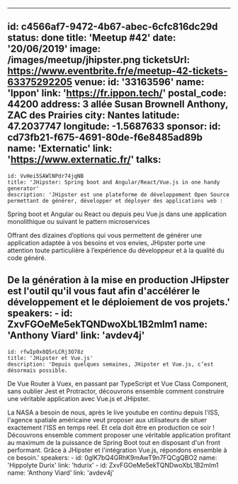 ---
id: c4566af7-9472-4b67-abec-6cfc816dc29d
status: done
title: 'Meetup #42'
date: '20/06/2019'
image: /images/meetup/jhipster.png
ticketsUrl: https://www.eventbrite.fr/e/meetup-42-tickets-63375292205
venue:
  id: '33163596'
  name: 'Ippon'
  link: 'https://fr.ippon.tech/'
  postal_code: 44200
  address: 3 allée Susan Brownell Anthony, ZAC des Prairies
  city: Nantes
  latitude: 47.2037747
  longitude: -1.5687633
sponsor:
    id: cd73fb21-f675-4691-80de-f6e8485ad89b
    name: 'Externatic'
    link: 'https://www.externatic.fr/'
talks:
  -
    id: VvHei5SAWlNPdr74jqNB
    title: 'JHipster: Spring boot and Angular/React/Vue.js in one handy generator'
    description: 'JHipster est une plateforme de développement Open Source permettant de générer, développer et déployer des applications web :
Spring boot et Angular ou React ou depuis peu Vue.js dans une application monolithique ou suivant le pattern microservices

Offrant des dizaines d’options qui vous permettent de générer une application adaptée à vos besoins et vos envies, JHipster porte une attention toute particulière à l’expérience du développeur et à la qualité du code généré.

De la génération à la mise en production JHipster est l&#x27;outil qu&#x27;il vous faut afin d&#x27;accélérer le développement et le déploiement de vos projets.'
    speakers:
      -
          id: ZxvFGOeMe5ekTQNDwoXbL1B2mlm1
          name: 'Anthony Viard'
          link: 'avdev4j'
  -
    id: rfwIp0x8Q5rLCRj3O78z
    title: 'JHipster et Vue.js'
    description: 'Depuis quelques semaines, JHipster et Vue.js, c’est désormais possible. 
De Vue Router à Vuex, en passant par TypeScript et Vue Class Component, sans oublier Jest et Protractor, découvrons ensemble comment construire une véritable application avec Vue.js et JHipster.

La NASA a besoin de nous, après le live youtube en continu depuis l&#x27;ISS, l&#x27;agence spatiale américaine veut proposer aux utilisateurs de situer exactement l&#x27;ISS en temps réel. Et cela doit être en production ce soir ! Découvrons ensemble comment proposer une véritable application profitant au maximum de la puissance de Spring Boot tout en disposant d&#x27;un front performant. Grâce à JHipster et l&#x27;intégration Vue.js, répondons ensemble à ce besoin.'
    speakers:
      -
          id: 0glK7bQ4GRhK9mAwT9n7FQCgQBO2
          name: 'Hippolyte Durix'
          link: 'hdurix'
      -
          id: ZxvFGOeMe5ekTQNDwoXbL1B2mlm1
          name: 'Anthony Viard'
          link: 'avdev4j'
